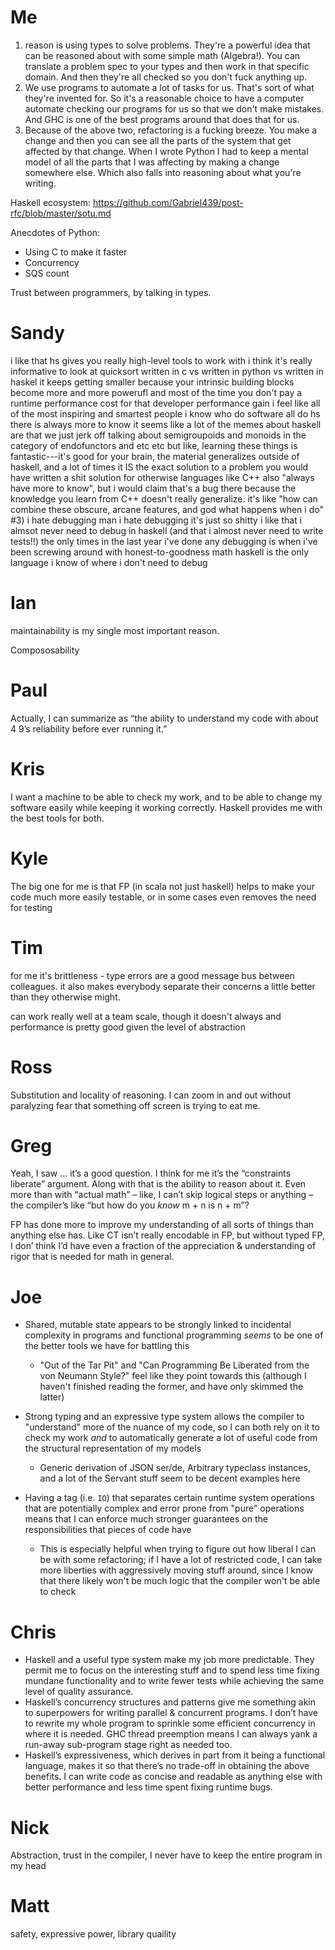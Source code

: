 # Me

1. reason is using types to solve problems. They're a powerful idea that can be reasoned about 
with some simple math (Algebra!).
You can translate a problem spec to your types and then work in that specific domain. And then they're all checked so you don't fuck anything up.
2. We use programs to automate a lot of tasks for us. That's sort of what they're invented for. 
So it's a reasonable choice to have a computer automate checking our programs for us so that we don't 
make mistakes. And GHC is one of the best programs around that does that for us.
3. Because of the above two, refactoring is a fucking breeze. You make a change and then you can see all the parts of the system that get affected by that change. 
When I wrote Python I had to keep a mental model of all the parts that I was affecting by making a change somewhere else. Which also falls into reasoning about what you're writing.

Haskell ecosystem: https://github.com/Gabriel439/post-rfc/blob/master/sotu.md

Anecdotes of Python:
* Using C to make it faster
* Concurrency
* SQS count

Trust between programmers, by talking in types.

# Sandy

i like that hs gives you really high-level tools to work with
i think it's really informative to look at quicksort written in c vs written in python vs written in haskel
it keeps getting smaller because your intrinsic building blocks become more and more powerufl
and most of the time you don't pay a runtime performance cost for that developer performance gain
i feel like all of the most inspiring and smartest people i know who do software all do hs
there is always more to know
it seems like a lot of the memes about haskell are that we just jerk off talking about semigroupoids and monoids in the category of endofunctors and etc etc
but like, learning these things is fantastic---it's good for your brain, the material generalizes outside of haskell, and a lot of times it IS the exact solution to a problem you would have written a shit solution for otherwise
languages like C++ also "always have more to know", but i would claim that's a bug there
because the knowledge you learn from C++ doesn't really generalize. it's like "how can combine these obscure, arcane features, and god what happens when i do"
#3) i hate debugging
man i hate debugging
it's just so shitty
i like that i almsot never need to debug in haskell
(and that i almost never need to write tests!!)
the only times in the last year i've done any debugging is when i've been screwing around with honest-to-goodness math
haskell is the only language i know of where i don't need to debug

# Ian

maintainability is my single most important reason.

Compososability

# Paul

Actually, I can summarize as “the ability to understand my code with about 4 9’s reliability before ever running it.”

# Kris

I want a machine to be able to check my work, and to be able to change my software easily while keeping it working correctly. Haskell provides me with the best tools for both.

# Kyle

The big one for me is that FP (in scala not just haskell) helps to make your code much more easily testable, or in some cases even removes the need for testing

# Tim

for me it's brittleness - type errors are a good message bus between colleagues. it also makes everybody separate their concerns a little better than they otherwise might.

can work really well at a team scale, though it doesn't always
and performance is pretty good given the level of abstraction

# Ross

Substitution and locality of reasoning.  I can zoom in and out without paralyzing fear that something off screen is trying to eat me.

# Greg

Yeah, I saw … it’s a good question. I think for me it’s the “constraints liberate” argument. Along with that is the ability to reason about it. Even more than with “actual math” – like, I can’t skip logical steps or anything – the compiler’s like “but how do you _know_ m + n is n + m”?

FP has done more to improve my understanding of all sorts of things than anything else has. Like CT isn’t really encodable in FP, but without typed FP, I don’ think I’d have even a fraction of the appreciation & understanding of rigor that is needed for math in general.

# Joe

- Shared, mutable state appears to be strongly linked to incidental complexity in programs and functional programming _seems_ to be one of the better tools we have for battling this
   - "Out of the Tar Pit" and "Can Programming Be Liberated from the von Neumann Style?" feel like they point towards this (although I haven't finished reading the former, and have only skimmed the latter)

- Strong typing and an expressive type system allows the compiler to "understand" more of the nuance of my code, so I can both rely on it to check my work _and_ to automatically generate a lot of useful code from the structural representation of my models
   - Generic derivation of JSON ser/de, Arbitrary typeclass instances, and a lot of the Servant stuff seem to be decent examples here

- Having a tag (i.e. `IO`) that separates certain runtime system operations that are potentially complex and error prone from "pure" operations means that I can enforce much stronger guarantees on the responsibilities that pieces of code have
   - This is especially helpful when trying to figure out how liberal I can be with some refactoring; if I have a lot of restricted code, I can take more liberties with aggressively moving stuff around, since I know that there likely won't be much logic that the compiler won't be able to check

# Chris

- Haskell and a useful type system make my job more predictable. They permit me to focus on the interesting stuff and to spend less time fixing mundane functionality and to write fewer tests while achieving the same level of quality assurance.
- Haskell’s concurrency structures and patterns give me something akin to superpowers for writing parallel & concurrent programs. I don’t have to rewrite my whole program to sprinkle some efficient concurrency in where it is needed. GHC thread preemption means I can always yank a run-away sub-program stage right as needed too.
- Haskell’s expressiveness, which derives in part from it being a functional language, makes it so that there’s no trade-off in obtaining the above benefits. I can write code as concise and readable as anything else with better performance and less time spent fixing runtime bugs.

# Nick

Abstraction, trust in the compiler, I never have to keep the entire program in my head

# Matt

safety, expressive power, library quaility
